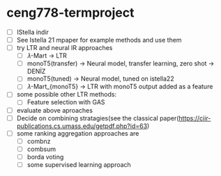 # ceng778-termproject
* [ ] IStella indir
* [ ] See Istella 21 mpaper for example methods and use them
* [ ] try LTR and neural IR approaches
  * [ ] 𝜆-Mart -> LTR
  * [ ] monoT5(transfer) -> Neural model, transfer learning, zero shot -> DENİZ
  * [ ] monoT5(tuned) -> Neural model, tuned on istella22
  * [ ] 𝜆-Mart_{monoT5} -> LTR with monoT5 output added as a feature
* [ ] some possible other LTR methods:
  * [ ] Feature selection with GAS
* [ ] evaluate above aproaches
* [ ] Decide on combining stratagies(see the classical paper(https://ciir-publications.cs.umass.edu/getpdf.php?id=63)
* [ ] some ranking aggregation approaches are
  * [ ] combnz
  * [ ] combsum
  * [ ] borda voting
  * [ ] some supervised learning approach  
